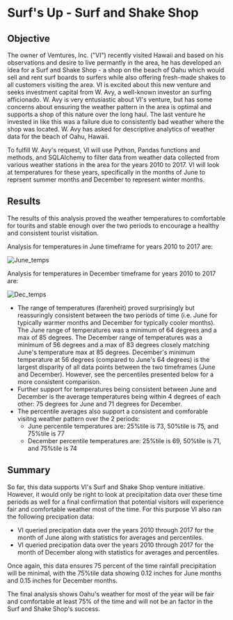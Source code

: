 # Surf's Up - Surf and Shake Shop

## Objective
The owner of Vemtures, Inc. ("VI") recently visited Hawaii and based on his observations and desire to live permantly in the area, he has developed an idea for a Surf and Shake Shop - a shop on the beach of Oahu which would sell and rent surf boards to surfers while also offering fresh-made shakes to all customers visiting the area.  VI is excited about this new venture and seeks investment capital from W. Avy, a well-known investor an surfing afficionado.  W. Avy is very entusiastic about VI's venture, but has some concerns about ensuring the weather pattern in the area is optimal and supports a shop of this nature over the long haul.  The last venture he invested in like this was a failure due to consistently bad weather where the shop was located.  W. Avy has asked for descriptive analytics of weather data for the beach of Oahu, Hawaii.

To fulfill W. Avy's request, VI will use Python, Pandas functions and methods, and SQLAlchemy to filter data from weather data collected from various weather stations in the area for the  years 2010 to 2017.  VI will look at temperatures for these years, specifically in the months of June to reprsent summer months and December to represent winter months.

## Results
The results of this analysis proved the weather temperatures to comfortable for tourits and stable enough over the two periods to encourage a healthy and consistent tourist visitation.   

Analysis for temperatures in June timeframe for years 2010 to 2017 are:

![June_temps](https://user-images.githubusercontent.com/35401581/137364423-664f599f-b592-44ed-9dda-1d3161071911.png)


Analysis for temperatures in December timeframe for years 2010 to 2017 are:

![Dec_temps](https://user-images.githubusercontent.com/35401581/137364426-27c076c2-5ed2-4eea-b72e-a9ad5cb36f96.png)

* The range of temperatures (farenheit) proved surprisingly but reassuringly consistent between the two periods of time (i.e. June for typically warmer months and December for typically cooler months).  The June range of temperatures was a minimum of 64 degrees and a max of 85 degrees.  The December range of temperatures was a minimum of 56 degrees  and a max of 83 degrees closely matching June's temperature max at 85 degrees.  December's minimum temperature at 56 degrees (compared to June's 64 degrees) is the largest disparity of all data points between the two timeframes (June and December).  However, see the percentiles presented below for a more consistent comparison.
* Further support for temperatures being consistent between June and December is the average temperatures being within 4 degrees of each other:  75 degrees for June and 71 degrees for December.
* The percentile averages also support a consistent and comforable visitng weather pattern over the 2 periods:
    * June percentile temperatures are: 25%tile is 73, 50%tile is 75, and 75%tile is 77
    * December percentile temperatures are: 25%tile is 69, 50%tile is 71, and 75%tile is 74

## Summary
So far, this data supports VI's Surf and Shake Shop venture initiative.  However, it would only be right to look at precipitation data over these time periods as well for a final confirmation that potential visitors will experience fair and comfortable weather most of the time.  For this purpose VI also ran the following precipation data:

*  VI queried precipation data over the years 2010 through 2017 for the month of June along with statistics for averages and percentiles.
*  VI queried precipation data over the years 2010 through 2017 for the month of December along with statistics for averages and percentiles.

Once again, this data ensures 75 percent of the time rainfall precipitation will be minimal, with the 75%tile data showing 0.12 inches for June months and 0.15 inches for December months.

The final analysis shows Oahu's weather for most of the year will be fair and comfortable at least 75% of the time and will not be an factor in the Surf and Shake Shop's success. 

 
